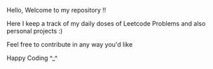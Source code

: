 Hello,
Welcome to my repository !!

Here I keep a track of my daily doses of Leetcode Problems and also personal projects :)

Feel free to contribute in any way you'd like

Happy Coding ^_^
